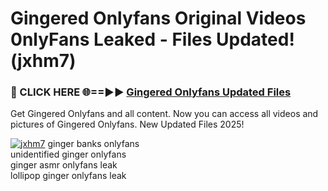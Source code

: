 # Gingered Onlyfans Original Videos 0nlyFans Leaked - Files Updated! (jxhm7)

<h3>🔴 CLICK HERE 🌐==►► <a href="https://tinyurl.com/2jnfzry5" rel="nofollow">Gingered Onlyfans Updated Files</a></h3>

Get Gingered Onlyfans and all content. Now you can access all videos and pictures of Gingered Onlyfans. New Updated Files 2025!

[![jxhm7](https://i.imgur.com/GyGTBgg.gif)](https://tinyurl.com/2jnfzry5)
ginger banks onlyfans<br>
unidentified ginger onlyfans<br>
ginger asmr onlyfans leak<br>
lollipop ginger onlyfans leak